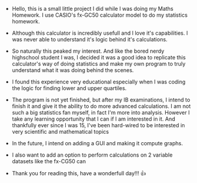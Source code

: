 - Hello, this is a small little project I did while I was doing my Maths Homework.
  I use CASIO's fx-GC50 calculator model to do my statistics homework.

- Although this calculator is incredibly usefull and I love it's capabilities.
  I was never able to understand it's logic behind it's calculations.

- So naturally this peaked my interest. And like the bored nerdy highschool student I was,
  I decided it was a good idea to replicate this calculator's way of doing statistics and
  make my own program to truly understand what it was doing behind the scenes.

- I found this experience very educational especially when I was coding the logic for
  finding lower and upper quartiles.

- The program is not yet finished, but after my IB examinations, I intend to finish it
  and give it the ability to do more advanced calculations.
  I am not such a big statistics fan myself, in fact I'm more into analysis. However
  I take any learning opportunity that I can if I am interested in it.
  And thankfully ever since I was 15, I've been hard-wired to be interested in very scientific
  and mathematical topics

- In the future, I intend on adding a GUI and making it compute graphs.
- I also want to add an option to perform calculations on 2 variable datasets like the fx-CG50 can

- Thank you for reading this, have a wonderfull day!!! 👍
